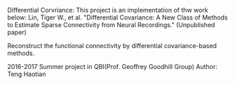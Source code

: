 Differential Corvriance:
This project is an implementation of thw work below:
Lin, Tiger W., et al. "Differential Covariance: A New Class of Methods to Estimate Sparse Connectivity from Neural Recordings." (Unpublished paper)

Reconstruct the functional connectivity by differential covariance-based methods.

2016-2017 Summer project in QBI(Prof. Geoffrey Goodhill Group)
Author: Teng Haotian
